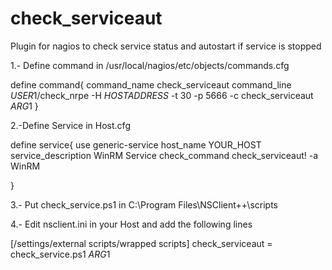 # check_serviceaut


Plugin for nagios to check service status and autostart if service is stopped

1.- Define command in /usr/local/nagios/etc/objects/commands.cfg

define command{
	command_name	check_serviceaut
	command_line	$USER1$/check_nrpe -H $HOSTADDRESS$ -t 30 -p 5666 -c check_serviceaut $ARG1$ 
}

2.-Define Service in Host.cfg 

define service{
	use						        generic-service
	host_name				      YOUR_HOST
	service_description		WinRM Service
	check_command			    check_serviceaut! -a WinRM
	
}

3.- Put check_service.ps1 in C:\Program Files\NSClient++\scripts

4.- Edit nsclient.ini in your Host and add the following lines

[/settings/external scripts/wrapped scripts]
check_serviceaut = check_service.ps1  $ARG1$ 
